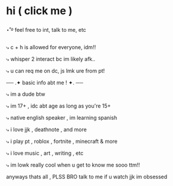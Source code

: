 # hi    ( click me )
⋆˚࿔  feel free to int, talk to me, etc

  ⤷ c + h is allowed for everyone, idm!!
  
  ⤷ whisper 2 interact bc im likely afk..
  
  ⤷ u can req me on dc, js lmk ure from pt!


  

  ── .✦ basic info abt me ! ✦. ──
  
  ⤷ im a dude btw 
  
  ⤷ im 17+ , idc abt age as long as you're 15+
  
  ⤷ native english speaker , im learning spanish
  
  ⤷ i love jjk , deathnote , and more
  
  ⤷ i play pt , roblox , fortnite , minecraft & more 
  
  ⤷ i love music , art , writing , etc
  
  ⤷ im lowk really cool when u get to know me sooo ttm!!

  
  

  anyways thats all , PLSS BRO talk to me if u watch jjk im obsessed
